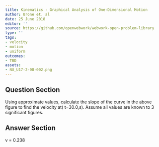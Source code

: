 ```yaml
---
title: Kinematics - Graphical Analysis of One-Dimensional Motion
author: Urone et. al
date: 25 June 2018
editor: ''
source: https://github.com/openwebwork/webwork-open-problem-library
type: ''
tags:
- velocity
- motion
- uniform
outcomes:
- TBD
assets:
- NU_U17-2-08-002.png
---
```


## Question Section 

Using approximate values, calculate the slope of the curve in the above figure to find the velocity at( t=30.0,s). Assume all values are known to 3 significant figures.


## Answer Section

v = 0.238